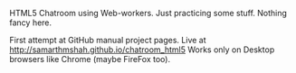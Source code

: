 HTML5 Chatroom using Web-workers. Just practicing some stuff. Nothing fancy here.

First attempt at GitHub manual project pages. Live at http://samarthmshah.github.io/chatroom_html5
Works only on Desktop browsers like Chrome (maybe FireFox too).
